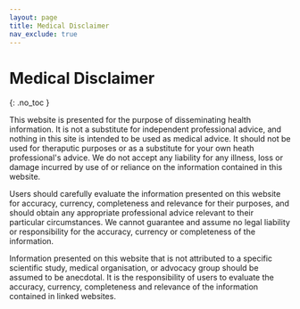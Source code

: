```yaml
---
layout: page
title: Medical Disclaimer
nav_exclude: true
---
```

# Medical Disclaimer
{: .no_toc }

This website is presented for the purpose of disseminating health information. It is not a substitute for independent professional advice, and nothing in this site is intended to be used as medical advice. It should not be used for theraputic purposes or as a substitute for your own heath professional's advice. We do not accept any liability for any illness, loss or damage incurred by use of or reliance on the information contained in this website.

Users should carefully evaluate the information presented on this website for accuracy, currency, completeness and relevance for their purposes, and should obtain any appropriate professional advice relevant to their particular circumstances. We cannot guarantee and assume no legal liability or responsibility for the accuracy, currency or completeness of the information.

Information presented on this website that is not attributed to a specific scientific study, medical organisation, or advocacy group should be assumed to be anecdotal. It is the responsibility of users to evaluate the accuracy, currency, completeness and relevance of the information contained in linked websites.